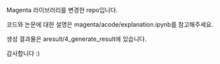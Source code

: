 Magenta 라이브러리를 변경한 repo입니다.

코드와 논문에 대한 설명은 magenta/acode/explanation.ipynb를 참고해주세요.

생성 결과물은 aresult/4_generate_result에 있습니다.

감사합니다 :)
